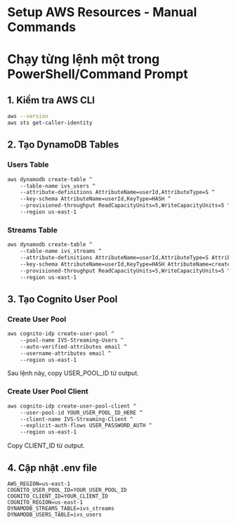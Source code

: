 # Setup AWS Resources - Manual Commands
# Chạy từng lệnh một trong PowerShell/Command Prompt

## 1. Kiểm tra AWS CLI
```bash
aws --version
aws sts get-caller-identity
```

## 2. Tạo DynamoDB Tables

### Users Table
```bash
aws dynamodb create-table ^
    --table-name ivs_users ^
    --attribute-definitions AttributeName=userId,AttributeType=S ^
    --key-schema AttributeName=userId,KeyType=HASH ^
    --provisioned-throughput ReadCapacityUnits=5,WriteCapacityUnits=5 ^
    --region us-east-1
```

### Streams Table  
```bash
aws dynamodb create-table ^
    --table-name ivs_streams ^
    --attribute-definitions AttributeName=userId,AttributeType=S AttributeName=createdAt,AttributeType=S ^
    --key-schema AttributeName=userId,KeyType=HASH AttributeName=createdAt,KeyType=RANGE ^
    --provisioned-throughput ReadCapacityUnits=5,WriteCapacityUnits=5 ^
    --region us-east-1
```

## 3. Tạo Cognito User Pool

### Create User Pool
```bash
aws cognito-idp create-user-pool ^
    --pool-name IVS-Streaming-Users ^
    --auto-verified-attributes email ^
    --username-attributes email ^
    --region us-east-1
```

Sau lệnh này, copy USER_POOL_ID từ output.

### Create User Pool Client
```bash
aws cognito-idp create-user-pool-client ^
    --user-pool-id YOUR_USER_POOL_ID_HERE ^
    --client-name IVS-Streaming-Client ^
    --explicit-auth-flows USER_PASSWORD_AUTH ^
    --region us-east-1
```

Copy CLIENT_ID từ output.

## 4. Cập nhật .env file
```
AWS_REGION=us-east-1
COGNITO_USER_POOL_ID=YOUR_USER_POOL_ID
COGNITO_CLIENT_ID=YOUR_CLIENT_ID
COGNITO_REGION=us-east-1
DYNAMODB_STREAMS_TABLE=ivs_streams
DYNAMODB_USERS_TABLE=ivs_users
```